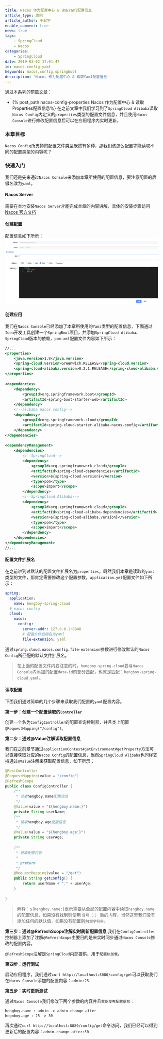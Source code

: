 ```yaml
---
title: Nacos 作为配置中心 & 读取Yaml配置信息
article_type: 原创
article_author: 于起宇
enable_comment: true
news: true
tags: 
    - SpringCloud
    - Nacos
categories: 
    - SpringCloud
date: 2019-03-02 17:04:47
id: nacos-config-yaml
keywords: nacos,config,springboot
description: 'Nacos 作为配置中心 & 读取Yaml配置信息'
---
```

通过本系列的前篇文章：
- {% post_path nacos-config-properties Nacos 作为配置中心 & 读取Properties配置信息%}
在之前文章中我们学习到了`SpringCloud Alibaba`读取`Nacos Config`内定义的`properties`类型的配置文件信息，并且使用`Nacos Console`进行修改配置信息后可以在应用程序内实时更新。
<!--more-->
### 本章目标
`Nacos Config`所支持的配置文件类型既然有多种，那我们该怎么配置才能读取不同的配置类型的内容呢？
### 快速入门
我们还是先来通过`Nacos Console`来添加本章所使用的配置信息，要注意配置的后缀名改为`yaml`。
#### Nacos Server
需要在本地安装`Nacos Server`才能完成本章的内容讲解，具体的安装步骤访问[Nacos 官方文档](https://nacos.io/zh-cn/docs/quick-start.html)
#### 创建配置
配置信息如下所示：
![](/images/post/4461954-e8e0fa16560b5af6.png)

#### 创建应用
我们在`Nacos Console`已经添加了本章所使用的`Yaml`类型的配置信息，下面通过`Idea`开发工具创建一个`SpringBoot`项目，并添加`SpringCloud Alibaba`、`SpringCloud`版本的依赖，`pom.xml`配置文件内容如下所示：
```xml
//...
<properties>
    <java.version>1.8</java.version>
    <spring-cloud.version>Greenwich.RELEASE</spring-cloud.version>
    <spring-cloud-alibaba.version>0.2.1.RELEASE</spring-cloud-alibaba.version>
</properties>

<dependencies>
    <dependency>
        <groupId>org.springframework.boot</groupId>
        <artifactId>spring-boot-starter-web</artifactId>
    </dependency>
    <!--alibaba nacos config-->
    <dependency>
        <groupId>org.springframework.cloud</groupId>
        <artifactId>spring-cloud-starter-alibaba-nacos-config</artifactId>
    </dependency>
</dependencies>

<dependencyManagement>
    <dependencies>
        <!--SpringCloud-->
        <dependency>
            <groupId>org.springframework.cloud</groupId>
            <artifactId>spring-cloud-dependencies</artifactId>
            <version>${spring-cloud.version}</version>
            <type>pom</type>
            <scope>import</scope>
        </dependency>
        <!--SpringCloud Alibaba-->
        <dependency>
            <groupId>org.springframework.cloud</groupId>
            <artifactId>spring-cloud-alibaba-dependencies</artifactId>
            <version>${spring-cloud-alibaba.version}</version>
            <type>pom</type>
            <scope>import</scope>
        </dependency>
    </dependencies>
</dependencyManagement>
//...
```
#### 配置文件扩展名
在之前讲到过默认的配置文件扩展名为`properties`，既然我们本章是读取的`yaml`类型的文件，那肯定需要修改这个配置参数，`application.yml`配置文件如下所示：
```yaml
spring:
  application:
    name: hengboy-spring-cloud
  # nacos config
  cloud:
    nacos:
      config:
        server-addr: 127.0.0.1:8848
        # 配置文件后缀名为yaml
        file-extension: yaml
```
通过`spring.cloud.nacos.config.file-extension`参数进行修改默认的`Nacos Config`所匹配的默认文件扩展名。
> 在上面的配置文件内要注意的时，`hengboy-spring-cloud`要与`Nacos Console`内添加的配置`data-id`前部分匹配，也就是匹配：`hengboy-spring-cloud.yaml`。

#### 读取配置

下面我们通过简单的几个步骤来读取我们配置的`yaml`配置内容。

**第一步：创建一个配置读取的`Controller`** 

创建一个名为`ConfigController`的配置查询控制器，并且类上配置`@RequestMapping("/config")`。

**第二步：通过@Value注解读取配置信息** 

我们在之前章节通过`applicationContext#getEnvironment#getProperty`方法可以直接获取对应的`Nacos Config`的配置信息，当然`SpringCloud Alibaba`也同样支持通过`@Value`注解来获取配置信息，如下所示：
```java
@RestController
@RequestMapping(value = "/config")
@RefreshScope
public class ConfigController {
    /**
     * 读取hengboy.name配置信息
     */
    @Value(value = "${hengboy.name:}")
    private String userName;
    /**
     * 读取hengboy.age配置信息
     */
    @Value(value = "${hengboy.age:}")
    private String userAge;

    /**
     * 获取配置内容
     *
     * @return
     */
    @RequestMapping(value = "/get")
    public String getConfig() {
        return userName + ":" + userAge;
    }

}
```
> 解释：`${hengboy.name:}`表示需要从全局的配置内容中读取`hengboy.name`的配置信息，如果没有找到则使用 `冒号（:）` 后的内容，当然这里我们没有添加任何的默认值，如果没有配置则为`空字符串`。

**第三步：通过@RefreshScope注解实时刷新配置信息** 
我们在`ConfigController`控制器上添加了注解`@RefreshScope`主要目的是来实时同步通过`Nacos Console`修改的配置内容。

`@RefreshScope`注解是`SpringCloud`内部提供，用于`配置热加载`。


**第四步：运行测试**

启动应用程序，我们通过`curl http://localhost:8080/config/get`可以获取我们在`Nacos Console`添加的配置内容：`admin:25`

**第五步：实时更新测试**

通过`Nacos Console`我们修改下两个参数的内容并且`重新发布配置信息`：
```
hengboy.name : admin -> admin-change-after
hegnboy.age : 25 -> 30
```
再次通过`curl http://localhost:8080/config/get`命令访问，我们已经可以得到更新后的配置内容：`admin-change-after:30`